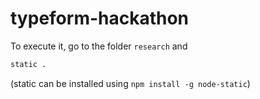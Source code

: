 # typeform-hackathon

To execute it, go to the folder ``research`` and

```bash
static .
```

(static can be installed using ``npm install -g node-static``)
